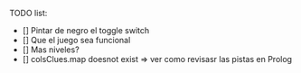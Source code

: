 TODO list: 
* [] Pintar de negro el toggle switch
* [] Que el juego sea funcional
* [] Mas niveles?
* [] colsClues.map doesnot exist => ver como revisasr las pistas en Prolog